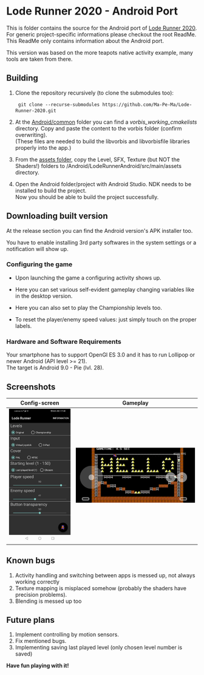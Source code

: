 # Lode Runner 2020 - Android Port

This is folder contains the source for the Android port of [Lode Runner 2020](https://github.com/Ma-Pe-Ma/Lode-Runner-2020).<br>
For generic project-specific informations please checkout the root ReadMe.<br>
This ReadMe only contains information about the Android port.<br>

This version was based on the more teapots native activity example, many tools are taken from there.

## Building

1. Clone the repository recursively (to clone the submodules too):

        git clone --recurse-submodules https://github.com/Ma-Pe-Ma/Lode-Runner-2020.git

2. At the [Android/common](./common) folder you can find a *vorbis_working_cmakelists* directory. Copy and paste the content to the vorbis folder (confirm overwriting).<br>
(These files are needed to build the libvorbis and libvorbisfile libraries properly into the app.)

3. From the [assets folder](../Assets), copy the Level, SFX, Texture (but NOT the Shaders!) folders to /Android/LodeRunnerAndroid/src/main/assets directory.

4. Open the Android folder/project with Android Studio. NDK needs to be installed to build the project.<br>Now you should be able to build the project successfully.

## Downloading built version

At the release section you can find the Android version's APK installer too.

You have to enable installing 3rd party softwares in the system settings or a notification will show up.
### Configuring the game ###
- Upon launching the game a configuring activity shows up.
- Here you can set various self-evident gameplay changing variables like in the desktop version.<br>
- Here you can also set to play the Championship levels too.

- To reset the player/enemy speed values: just simply touch on the proper labels.

### Hardware and Software Requirements ###

Your smartphone has to support OpenGl ES 3.0 and it has to run Lollipop or newer Android (API level >= 21).<br>The target is Android 9.0 - Pie (lvl. 28).

## Screenshots

Config-screen | Gameplay
--- | --- 
![](../Screenshots/Android-Config.jpg) |![](../Screenshots/Android-Gameplay.jpg)

## Known bugs

1. Activity handling and switching between apps is messed up, not always working correctly
2. Texture mapping is misplaced somehow (probably the shaders have precision problems).
3. Blending is messed up too

## Future plans

1. Implement controlling by motion sensors.
2. Fix mentioned bugs.
3. Implementing saving last played level (only chosen level number is saved)


**Have fun playing with it!**
